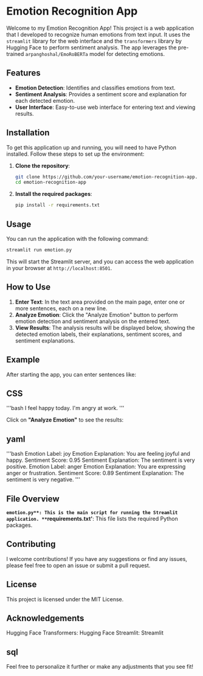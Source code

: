# Emotion Recognition App

Welcome to my Emotion Recognition App! This project is a web application that I developed to recognize human emotions from text input. It uses the `streamlit` library for the web interface and the `transformers` library by Hugging Face to perform sentiment analysis. The app leverages the pre-trained `arpanghoshal/EmoRoBERTa` model for detecting emotions.

## Features

- **Emotion Detection**: Identifies and classifies emotions from text.
- **Sentiment Analysis**: Provides a sentiment score and explanation for each detected emotion.
- **User Interface**: Easy-to-use web interface for entering text and viewing results.

## Installation

To get this application up and running, you will need to have Python installed. Follow these steps to set up the environment:

1. **Clone the repository**:
    ```bash
    git clone https://github.com/your-username/emotion-recognition-app.git
    cd emotion-recognition-app
    ```

2. **Install the required packages**:
    ```bash
    pip install -r requirements.txt
    ```

## Usage

You can run the application with the following command:
```bash
streamlit run emotion.py
 ```

This will start the Streamlit server, and you can access the web application in your browser at `http://localhost:8501`.

## How to Use

1. **Enter Text**: In the text area provided on the main page, enter one or more sentences, each on a new line.
2. **Analyze Emotion**: Click the "Analyze Emotion" button to perform emotion detection and sentiment analysis on the entered text.
3. **View Results**: The analysis results will be displayed below, showing the detected emotion labels, their explanations, sentiment scores, and sentiment explanations.

## Example

After starting the app, you can enter sentences like:

## CSS
'''bash
I feel happy today.
I'm angry at work.
'''

Click on **"Analyze Emotion"** to see the results:

## yaml
'''bash
Emotion Label: joy
Emotion Explanation: You are feeling joyful and happy.
Sentiment Score: 0.95
Sentiment Explanation: The sentiment is very positive.
Emotion Label: anger
Emotion Explanation: You are expressing anger or frustration.
Sentiment Score: 0.89
Sentiment Explanation: The sentiment is very negative.
'''

## File Overview

**`emotion.py**: This is the main script for running the Streamlit application.
**`requirements.txt'**: This file lists the required Python packages.

## Contributing

I welcome contributions! If you have any suggestions or find any issues, please feel free to open an issue or submit a pull request.

## License

This project is licensed under the MIT License.

## Acknowledgements

Hugging Face Transformers: Hugging Face
Streamlit: Streamlit

## sql

Feel free to personalize it further or make any adjustments that you see fit!
